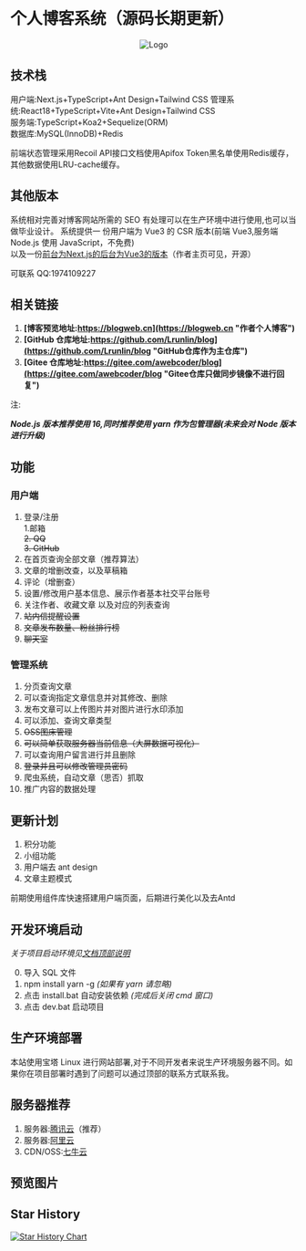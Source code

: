 # 个人博客系统（源码长期更新）

<div align=center>
 <img src="https://blogweb.cn/favicon.svg" alt="Logo" title="logo" />
</div>

## 技术栈

用户端:Next.js+TypeScript+Ant Design+Tailwind CSS 
管理系统:React18+TypeScript+Vite+Ant Design+Tailwind CSS  
服务端:TypeScript+Koa2+Sequelize(ORM)  
数据库:MySQL(InnoDB)+Redis  

前端状态管理采用Recoil
API接口文档使用Apifox
Token黑名单使用Redis缓存，其他数据使用LRU-cache缓存。  

## 其他版本

系统相对完善对博客网站所需的 SEO 有处理可以在生产环境中进行使用,也可以当做毕业设计。
系统提供一 份用户端为 Vue3 的 CSR 版本(前端 Vue3,服务端 Node.js 使用 JavaScript，不免费)  
以及一份[前台为Next.js的后台为Vue3的版本](https://github.com/Lrunlin/web_blog "个人博客")（作者主页可见，开源） 

可联系 QQ:1974109227  

## 相关链接

1. **[博客预览地址:https://blogweb.cn](https://blogweb.cn "作者个人博客")**
2. **[GitHub 仓库地址:https://github.com/Lrunlin/blog](https://github.com/Lrunlin/blog "GitHub仓库作为主仓库")**
3. **[Gitee 仓库地址:https://gitee.com/awebcoder/blog](https://gitee.com/awebcoder/blog "Gitee仓库只做同步镜像不进行回复")**

<p id="to">注:</p>

**_Node.js 版本推荐使用 16,同时推荐使用 yarn 作为包管理器(未来会对 Node 版本进行升级)_**

## 功能

### 用户端
1. 登录/注册  
 1.邮箱  
 ~~2. QQ~~  
 ~~3. GitHub~~  
3. 在首页查询全部文章（推荐算法）  
4. 文章的增删改查，以及草稿箱  
5. 评论（增删查）  
6. 设置/修改用户基本信息、展示作者基本社交平台账号  
7. 关注作者、收藏文章 以及对应的列表查询  
8. ~~站内信提醒设置~~  
9. ~~文章发布数量、粉丝排行榜~~  
10. ~~聊天室~~

### 管理系统
1. 分页查询文章
2. 可以查询指定文章信息并对其修改、删除
3. 发布文章可以上传图片并对图片进行水印添加
5. 可以添加、查询文章类型
6. ~~OSS图床管理~~
7. ~~可以简单获取服务器当前信息（大屏数据可视化）~~
8. 可以查询用户留言进行并且删除
9. ~~登录并且可以修改管理员密码~~
10. 爬虫系统，自动文章（思否）抓取
11. 推广内容的数据处理
## 更新计划

1. 积分功能
2. 小组功能
3. 用户端去 ant design
4. 文章主题模式

前期使用组件库快速搭建用户端页面，后期进行美化以及去Antd  

## 开发环境启动

_关于项目启动环境见[文档顶部说明](#to)_

0. 导入 SQL 文件
1. npm install yarn -g _(如果有 yarn 请忽略)_
2. 点击 install.bat 自动安装依赖 _(完成后关闭 cmd 窗口)_
3. 点击 dev.bat 启动项目

## 生产环境部署

本站使用宝塔 Linux 进行网站部署,对于不同开发者来说生产环境服务器不同。如果你在项目部署时遇到了问题可以通过顶部的联系方式联系我。

## 服务器推荐

1. 服务器:[腾讯云](https://curl.qcloud.com/VEizLhRn "腾讯云,轻量应用服务器")（推荐）
2. 服务器:[阿里云](https://www.aliyun.com/daily-act/ecs/activity_selection?userCode=46qdmkc0 "阿里云,轻量应用服务器")
3. CDN/OSS:[七牛云](https://s.qiniu.com/NZ3Iz2 "七牛云,CDN,OSS")

## 预览图片


## Star History

[![Star History Chart](https://api.star-history.com/svg?repos=Lrunlin/blog&type=Date)](https://star-history.com/#Lrunlin/blog&Date)
